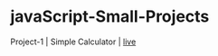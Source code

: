 # javaScript-Small-Projects
Project-1 | Simple Calculator | [live](https://mamutalib.github.io/javaScript-Small-Projects/Simple-Calculator)
